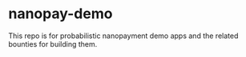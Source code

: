 # nanopay-demo

This repo is for probabilistic nanopayment demo apps and the related bounties for building them.
